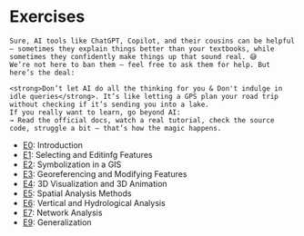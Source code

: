 # Exercises
```{admonition} 🤖 A quick note on using AI
Sure, AI tools like ChatGPT, Copilot, and their cousins can be helpful — sometimes they explain things better than your textbooks, while sometimes they confidently make things up that sound real. 😅
We’re not here to ban them — feel free to ask them for help. But here’s the deal:

<strong>Don’t let AI do all the thinking for you & Don't indulge in idle queries</strong>. It’s like letting a GPS plan your road trip without checking if it’s sending you into a lake.
If you really want to learn, go beyond AI:
→ Read the official docs, watch a real tutorial, check the source code, struggle a bit — that’s how the magic happens.
```


- [E0](./ex0.md): Introduction
- [E1](./ex1.md): Selecting and Editinfg Features
- [E2](./ex2.md): Symbolization in a GIS
- [E3](./ex3.md): Georeferencing and Modifying Features
- [E4](./ex4.md): 3D Visualization and 3D Animation
- [E5](./ex5.md): Spatial Analysis Methods
- [E6](./ex6.md): Vertical and Hydrological Analysis
- [E7](./ex7.md): Network Analysis
- [E9](./ex9.md): Generalization